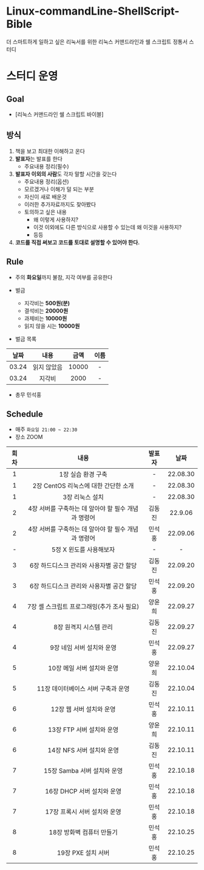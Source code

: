 # Linux-commandLine-ShellScript-Bible
더 스마트하게 일하고 싶은 리눅서를 위한 리눅스 커맨드라인과 쉘 스크립트 정통서 스터디

# 스터디 운영

## Goal
* [리눅스 커맨드라인 쉘 스크립트 바이블]

## 방식
1. 책을 보고 최대한 이해하고 온다
2. **발표자**는 발표를 한다
    - 주요내용 정리(필수)
3. **발표자 이외의 사람**도 각자 말할 시간을 갖는다
    - 주요내용 정리(옵션)
    - 모르겠거나 이해가 덜 되는 부분
    - 자신이 새로 배운것
    - 이러한 추가자료까지도 찾아봤다
    - 토의하고 싶은 내용
        - 왜 이렇게 사용하지?
        - 이것 이외에도 다른 방식으로 사용할 수 있는데 왜 이것을 사용하지?
        - 등등
 4. <b>코드를 직접 써보고 코드를 토대로 설명할 수 있어야 한다.</b>
        
## Rule
- 주의 **화요일**까지 불참, 지각 여부를 공유한다
- 벌금
    - 지각비는 **500원(분)**
    - 결석비는 **20000원**
    - 과제비는 **10000원**
    - 읽지 않을 시는 **10000원**
    
- 벌금 목록  
  
|날짜|내용|금액|이름|  
| :---: | :---: | :---: | :---: |  
|03.24|읽지 않았음|10000| - |  
|03.24|지각비|2000| - |  

- 총무 민석홍

## Schedule
- 매주  `화요일 21:00 ~ 22:30`  
- 장소 ZOOM

|회차|내용|발표자|날짜|
| :---: | :---: | :---: | :---: |
| 1 | 1장 실습 환경 구축 | - | 22.08.30 |
| 1 | 2장 CentOS 리눅스에 대한 간단한 소개 | - | 22.08.30 |
| 1 | 3장 리눅스 설치 | - | 22.08.30 |
| 2 | 4장 서버를 구축하는 데 알아야 할 필수 개념과 명령어 | 김동진 | 22.9.06 |
| 2 | 4장 서버를 구축하는 데 알아야 할 필수 개념과 명령어 | 민석홍 | 22.09.06 |
| - | 5정 X 윈도를 사용해보자 | - | - |
| 3 | 6장 하드디스크 관리와 사용자별 공간 할당 | 김동진 | 22.09.20 |
| 3 | 6장 하드디스크 관리와 사용자별 공간 할당 | 민석홍 | 22.09.20 |
| 4 | 7장 셸 스크립트 프로그래밍(추가 조사 필요) | 양윤희 | 22.09.27 |
| 4 | 8장 원격지 시스템 관리 | 김동진 | 22.09.27 |
| 4 | 9장 네임 서버 설치와 운영 | 민석홍 | 22.09.27 |
| 5 | 10장 메일 서버 설치와 운영 | 양윤희 | 22.10.04 |
| 5 | 11장 데이터베이스 서버 구축과 운영 | 김동진 | 22.10.04 |
| 6 | 12장 웹 서버 설치와 운영 | 민석홍 | 22.10.11 |
| 6 | 13장 FTP 서버 설치와 운영 | 양윤희 | 22.10.11 |
| 6 | 14장 NFS 서버 설치와 운영 | 김동진 | 22.10.11 |
| 7 | 15장 Samba 서버 설치와 운영 | 민석홍 | 22.10.18 |
| 7 | 16장 DHCP 서버 설치와 운영 | 민석홍 | 22.10.18 |
| 7 | 17장 프록시 서버 설치와 운영 | 민석홍 | 22.10.18 |
| 8 | 18장 방화벽 컴퓨터 만들기 | 민석홍 | 22.10.25 |
| 8 | 19장 PXE 설치 서버 | 민석홍 | 22.10.25 |

